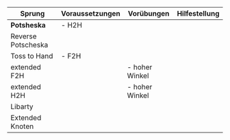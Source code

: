 | Sprung             | Voraussetzungen | Vorübungen     | Hilfestellung |
| ------------------ | --------------- | -------------- | ------------- |
| **Potsheska**      | - H2H           |                |               |
| Reverse Potscheska |                 |                |               |
| Toss to Hand       | - F2H           |                |               |
| extended F2H       |                 | - hoher Winkel |               |
| extended H2H       |                 | - hoher Winkel |               |
| Libarty            |                 |                |               |
| Extended Knoten    |                 |                |               |

